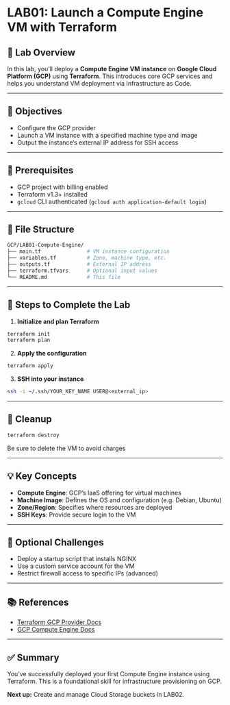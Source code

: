 # LAB01: Launch a Compute Engine VM with Terraform

## 📝 Lab Overview

In this lab, you’ll deploy a **Compute Engine VM instance** on **Google Cloud Platform (GCP)** using **Terraform**. This introduces core GCP services and helps you understand VM deployment via Infrastructure as Code.

---

## 🎯 Objectives

- Configure the GCP provider
- Launch a VM instance with a specified machine type and image
- Output the instance’s external IP address for SSH access

---

## 🧰 Prerequisites

- GCP project with billing enabled
- Terraform v1.3+ installed
- `gcloud` CLI authenticated (`gcloud auth application-default login`)

---

## 📁 File Structure

```bash
GCP/LAB01-Compute-Engine/
├── main.tf               # VM instance configuration
├── variables.tf          # Zone, machine type, etc.
├── outputs.tf            # External IP address
├── terraform.tfvars      # Optional input values
└── README.md             # This file
```

---

## 🚀 Steps to Complete the Lab

1. **Initialize and plan Terraform**
```bash
terraform init
terraform plan
```

2. **Apply the configuration**
```bash
terraform apply
```

3. **SSH into your instance**
```bash
ssh -i ~/.ssh/YOUR_KEY_NAME USER@<external_ip>
```

---

## 🧼 Cleanup

```bash
terraform destroy
```
Be sure to delete the VM to avoid charges

---

## 💡 Key Concepts

- **Compute Engine**: GCP’s IaaS offering for virtual machines
- **Machine Image**: Defines the OS and configuration (e.g. Debian, Ubuntu)
- **Zone/Region**: Specifies where resources are deployed
- **SSH Keys**: Provide secure login to the VM

---

## 🧪 Optional Challenges

- Deploy a startup script that installs NGINX
- Use a custom service account for the VM
- Restrict firewall access to specific IPs (advanced)

---

## 📚 References

- [Terraform GCP Provider Docs](https://registry.terraform.io/providers/hashicorp/google/latest/docs)
- [GCP Compute Engine Docs](https://cloud.google.com/compute/docs)

---

## ✅ Summary

You’ve successfully deployed your first Compute Engine instance using Terraform. This is a foundational skill for infrastructure provisioning on GCP.

**Next up:** Create and manage Cloud Storage buckets in LAB02.

